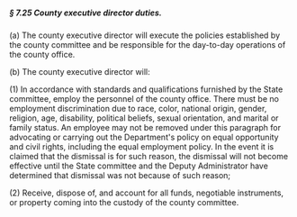 ##### § 7.25 County executive director duties. #####

(a) The county executive director will execute the policies established by the county committee and be responsible for the day-to-day operations of the county office.

(b) The county executive director will:

(1) In accordance with standards and qualifications furnished by the State committee, employ the personnel of the county office. There must be no employment discrimination due to race, color, national origin, gender, religion, age, disability, political beliefs, sexual orientation, and marital or family status. An employee may not be removed under this paragraph for advocating or carrying out the Department's policy on equal opportunity and civil rights, including the equal employment policy. In the event it is claimed that the dismissal is for such reason, the dismissal will not become effective until the State committee and the Deputy Administrator have determined that dismissal was not because of such reason;

(2) Receive, dispose of, and account for all funds, negotiable instruments, or property coming into the custody of the county committee.